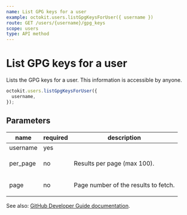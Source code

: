 ```yaml
---
name: List GPG keys for a user
example: octokit.users.listGpgKeysForUser({ username })
route: GET /users/{username}/gpg_keys
scope: users
type: API method
---
```


# List GPG keys for a user

Lists the GPG keys for a user. This information is accessible by anyone.

```js
octokit.users.listGpgKeysForUser({
  username,
});
```

## Parameters

<table>
  <thead>
    <tr>
      <th>name</th>
      <th>required</th>
      <th>description</th>
    </tr>
  </thead>
  <tbody>
    <tr><td>username</td><td>yes</td><td>

</td></tr>
<tr><td>per_page</td><td>no</td><td>

Results per page (max 100).

</td></tr>
<tr><td>page</td><td>no</td><td>

Page number of the results to fetch.

</td></tr>
  </tbody>
</table>

See also: [GitHub Developer Guide documentation](https://docs.github.com/rest/reference/users#list-gpg-keys-for-a-user).
